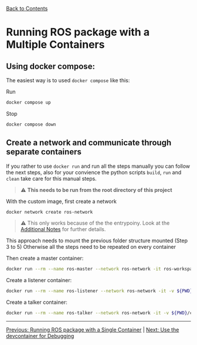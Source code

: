 [Back to Contents](../README.md)

# Running ROS package with a Multiple Containers

## Using docker compose:

The easiest way is to used `docker compose` like this:

Run 
```bash
docker compose up
```

Stop
```bash
docker compose down
```

## Create a network and communicate through separate containers

If you rather to use `docker run` and run all the steps manually you can follow the next steps, also for your convience the python scripts `build`, `run` and `clean` take care for this manual steps.

> :warning: **This needs to be run from the root directory of this project**


With the custom image, first create a network 

```bash
docker network create ros-network
```

> :warning: This only works because of the the entrypoiny. Look at the [Additional Notes](./07_Additional_Notes.md) for further details.

This approach needs to mount the previous folder structure mounted (Step 3 to 5)
Otherwise all the steps need to be repeated on every container

Then create a master container:

```bash
docker run --rm --name ros-master --network ros-network -it ros-workspace roscore
```

Create a listener container: 

```bash
docker run --rm --name ros-listener --network ros-network -it -v ${PWD}/catkin_ws/src:/home/ros/catkin_ws/src -e ROS_MASTER_URI=http://ros-master:11311 ros-workspace "catkin_make && source devel/setup.bash && rosrun hello_world_pkg listener.py"
```

Create a talker container:

```bash
docker run --rm --name ros-talker --network ros-network -it -v ${PWD}/catkin_ws/src:/home/ros/catkin_ws/src -e ROS_MASTER_URI=http://ros-master:11311 ros-workspace "catkin_make && source devel/setup.bash && rosrun hello_world_pkg talker.py"
```

---

[Previous: Running ROS package with a Single Container](./04_Running_ROS_Package_Single_Container.md) | [Next: Use the devcontainer for Debugging](./06_Devcontainer.md)
